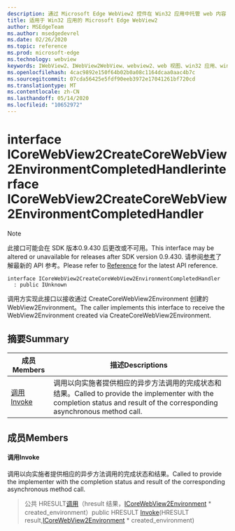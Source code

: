 ```yaml
---
description: 通过 Microsoft Edge WebView2 控件在 Win32 应用中托管 web 内容
title: 适用于 Win32 应用的 Microsoft Edge WebView2
author: MSEdgeTeam
ms.author: msedgedevrel
ms.date: 02/26/2020
ms.topic: reference
ms.prod: microsoft-edge
ms.technology: webview
keywords: IWebView2、IWebView2WebView、webview2、web 视图、win32 应用、win32、edge、ICoreWebView2、ICoreWebView2Host、浏览器控件、边缘 html
ms.openlocfilehash: 4cac9892e150f64b02b0a08c1164dcaa0aac4b7c
ms.sourcegitcommit: 07cda56425e5fdf90eeb3972e17041261bf720cd
ms.translationtype: MT
ms.contentlocale: zh-CN
ms.lasthandoff: 05/14/2020
ms.locfileid: "10652972"
---
```

# <span data-ttu-id="a488d-104">interface ICoreWebView2CreateCoreWebView2EnvironmentCompletedHandler</span><span class="sxs-lookup"><span data-stu-id="a488d-104">interface ICoreWebView2CreateCoreWebView2EnvironmentCompletedHandler</span></span> 

> [!NOTE]
> <span data-ttu-id="a488d-105">此接口可能会在 SDK 版本0.9.430 后更改或不可用。</span><span class="sxs-lookup"><span data-stu-id="a488d-105">This interface may be altered or unavailable for releases after SDK version 0.9.430.</span></span> <span data-ttu-id="a488d-106">请参阅[参考](../../../webview2-api-reference.md)了解最新的 API 参考。</span><span class="sxs-lookup"><span data-stu-id="a488d-106">Please refer to [Reference](../../../webview2-api-reference.md) for the latest API reference.</span></span>

```
interface ICoreWebView2CreateCoreWebView2EnvironmentCompletedHandler
  : public IUnknown
```

<span data-ttu-id="a488d-107">调用方实现此接口以接收通过 CreateCoreWebView2Environment 创建的 WebView2Environment。</span><span class="sxs-lookup"><span data-stu-id="a488d-107">The caller implements this interface to receive the WebView2Environment created via CreateCoreWebView2Environment.</span></span>

## <span data-ttu-id="a488d-108">摘要</span><span class="sxs-lookup"><span data-stu-id="a488d-108">Summary</span></span>

 <span data-ttu-id="a488d-109">成员</span><span class="sxs-lookup"><span data-stu-id="a488d-109">Members</span></span>                        | <span data-ttu-id="a488d-110">描述</span><span class="sxs-lookup"><span data-stu-id="a488d-110">Descriptions</span></span>
--------------------------------|---------------------------------------------
[<span data-ttu-id="a488d-111">调用</span><span class="sxs-lookup"><span data-stu-id="a488d-111">Invoke</span></span>](#invoke) | <span data-ttu-id="a488d-112">调用以向实施者提供相应的异步方法调用的完成状态和结果。</span><span class="sxs-lookup"><span data-stu-id="a488d-112">Called to provide the implementer with the completion status and result of the corresponding asynchronous method call.</span></span>

## <span data-ttu-id="a488d-113">成员</span><span class="sxs-lookup"><span data-stu-id="a488d-113">Members</span></span>

#### <span data-ttu-id="a488d-114">调用</span><span class="sxs-lookup"><span data-stu-id="a488d-114">Invoke</span></span> 

<span data-ttu-id="a488d-115">调用以向实施者提供相应的异步方法调用的完成状态和结果。</span><span class="sxs-lookup"><span data-stu-id="a488d-115">Called to provide the implementer with the completion status and result of the corresponding asynchronous method call.</span></span>

> <span data-ttu-id="a488d-116">公共 HRESULT[调用](#invoke)（hresult 结果，[ICoreWebView2Environment](ICoreWebView2Environment.md) \* created_environment）</span><span class="sxs-lookup"><span data-stu-id="a488d-116">public HRESULT [Invoke](#invoke)(HRESULT result,[ICoreWebView2Environment](ICoreWebView2Environment.md) \* created_environment)</span></span>

